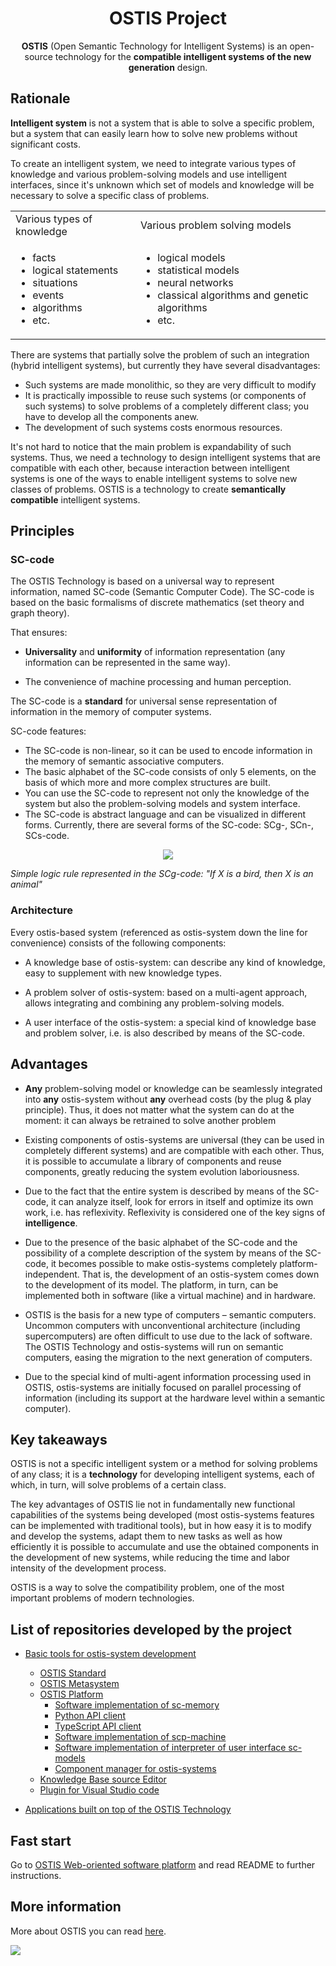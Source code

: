 <h1 align=center> OSTIS Project </h1>

<p align="center">
  <b>OSTIS</b> (Open Semantic Technology for Intelligent Systems) is an open-source technology for the <b>compatible intelligent systems of the new generation</b> design. <br>

</p>

## Rationale

**Intelligent system** is not a system that is able to solve a specific problem, but a system that can easily learn how to solve new problems without significant costs.

To create an intelligent system, we need to integrate various types of knowledge and various problem-solving models and use intelligent interfaces, since it's unknown which set of models and knowledge will be necessary to solve a specific class of problems.
<p align="center">
<table>
  <tr>
    <td>Various types of knowledge</td>
    <td>Various problem solving models</td>
  </tr>
  <tr>
    <td>
    <ul>
      <li>facts</li>
      <li>logical statements</li>
      <li>situations</li>
      <li>events</li>
      <li>algorithms</li>
      <li>etc.</li>
    </ul>
    </td>
    <td>
      <ul>
         <li>logical models</li>
         <li>statistical models</li>
         <li>neural networks</li>
         <li>classical algorithms and genetic algorithms</li>
         <li>etc.</li>
      </ul>
    </td>
  </tr>
 </table>
</p>

There are systems that partially solve the problem of such an integration (hybrid intelligent systems), but currently they have several disadvantages:

- Such systems are made monolithic, so they are very difficult to modify
- It is practically impossible to reuse such systems (or components of such systems) to solve problems of a completely different class; you have to develop all the components anew.
- The development of such systems costs enormous resources.

It's not hard to notice that the main problem is expandability of such systems. Thus, we need a technology to design intelligent systems that are compatible with each other, because interaction between intelligent systems is one of the ways to enable intelligent systems to solve new classes of problems. OSTIS is a technology to create **semantically compatible** intelligent systems.

## Principles

### **SC-code**

The OSTIS Technology is based on a universal way to represent information, named SC-code (Semantic Computer Code). The SC-code is based on the basic formalisms of discrete mathematics (set theory and graph theory).

That ensures:

- **Universality** and **uniformity** of information representation (any information can be represented in the same way).

- The convenience of machine processing and human perception.

The SC-code is a **standard** for universal sense representation of information in the memory of computer systems.

SC-code features:

- The SC-code is non-linear, so it can be used to encode information in the memory of semantic associative computers.
- The basic alphabet of the SC-code consists of only 5 elements, on the basis of which more and more complex structures are built.
- You can use the SC-code to represent not only the knowledge of the system but also the problem-solving models and system interface.
- The SC-code is abstract language and can be visualized in different forms. Currently, there are several forms of the SC-code: SCg-, SCn-, SCs-code.

<p align="center">
  <img src="https://github.com/ostis-ai/.github/blob/main/profile/scg-logic-rule.jpeg?raw=true"/>
</p>

*Simple logic rule represented in the SCg-code: "If X is a bird, then X is an animal"*

### **Architecture**

Every ostis-based system (referenced as ostis-system down the line for convenience) consists of the following components:

- A knowledge base of ostis-system: can describe any kind of knowledge, easy to supplement with new knowledge types.

- A problem solver of ostis-system: based on a multi-agent approach, allows integrating and combining any problem-solving models.

- A user interface of the ostis-system: a special kind of knowledge base and problem solver, i.e. is also described by means of the SC-code.

## Advantages

- **Any** problem-solving model or knowledge can be seamlessly integrated into **any** ostis-system without **any** overhead costs (by the plug & play principle). Thus, it does not matter what the system can do at the moment: it can always be retrained to solve another problem

- Existing components of ostis-systems are universal (they can be used in completely different systems) and are compatible with each other. Thus, it is possible to accumulate a library of components and reuse components, greatly reducing the system evolution laboriousness.

- Due to the fact that the entire system is described by means of the SC-code, it can analyze itself, look for errors in itself and optimize its own work, i.e. has reflexivity. Reflexivity is considered one of the key signs of **intelligence**.

- Due to the presence of the basic alphabet of the SC-code and the possibility of a complete description of the system by means of the SC-code, it becomes possible to make ostis-systems completely platform-independent. That is, the development of an ostis-system comes down to the development of its model. The platform, in turn, can be implemented both in software (like a virtual machine) and in hardware.

- OSTIS is the basis for a new type of computers – semantic computers. Uncommon computers with unconventional architecture (including supercomputers) are often difficult to use due to the lack of software. The OSTIS Technology and ostis-systems will run on semantic computers, easing the migration to the next generation of computers.

- Due to the special kind of multi-agent information processing used in OSTIS, ostis-systems are initially focused on parallel processing of information (including its support at the hardware level within a semantic computer).

## Key takeaways

OSTIS is not a specific intelligent system or a method for solving problems of any class; it is a **technology** for developing intelligent systems, each of which, in turn, will solve problems of a certain class.

The key advantages of OSTIS lie not in fundamentally new functional capabilities of the systems being developed (most ostis-systems features can be implemented with traditional tools), but in how easy it is to modify and develop the systems, adapt them to new tasks as well as how efficiently it is possible to accumulate and use the obtained components in the development of new systems, while reducing the time and labor intensity of the development process.

OSTIS is a way to solve the compatibility problem, one of the most important problems of modern technologies.

## List of repositories developed by the project

- [Basic tools for ostis-system development](https://github.com/ostis-ai)
  - [OSTIS Standard](https://github.com/ostis-ai/ostis-standard)
  - [OSTIS Metasystem](https://github.com/ostis-ai/ims.ostis.kb)
  - [OSTIS Platform](https://github.com/ostis-ai/ostis-web-platform)
    - [Software implementation of sc-memory](https://github.com/ostis-ai/sc-machine)
    - [Python API client](https://github.com/ostis-ai/py-sc-client)
    - [TypeScript API client](https://github.com/ostis-ai/ts-sc-client)
    - [Software implementation of scp-machine](https://github.com/ostis-ai/scp-machine)
    - [Software implementation of interpreter of user interface sc-models](https://github.com/ostis-ai/sc-web)
    - [Component manager for ostis-systems](https://github.com/ostis-ai/sc-component-manager)
  - [Knowledge Base source Editor](https://github.com/ostis-ai/kbe)
  - [Plugin for Visual Studio code](https://github.com/ostis-dev/vs-code-ostis)

- [Applications built on top of the OSTIS Technology](https://github.com/ostis-apps)

## Fast start

Go to [OSTIS Web-oriented software platform](https://github.com/ostis-ai/ostis-web-platform) and read README to further instructions.

## More information

More about OSTIS you can read [here](https://libeldoc.bsuir.by/handle/123456789/51151).

[![](https://img.shields.io/badge/YouTube-FF0000?style=for-the-badge&logo=youtube&logoColor=white)](https://www.youtube.com/channel/UCjSsaMx_DmA_LEnG4Rzadpw)
